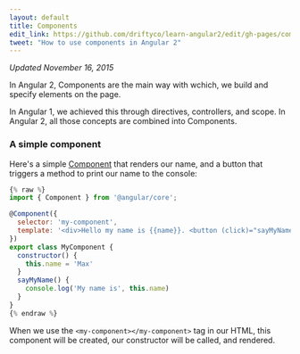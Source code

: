 ```yaml
---
layout: default
title: Components
edit_link: https://github.com/driftyco/learn-angular2/edit/gh-pages/components/index.md
tweet: "How to use components in Angular 2"
---
```


_Updated November 16, 2015_

In Angular 2, Components are the main way with wchich, we build and specify elements on the page.

In Angular 1, we achieved this through directives, controllers, and scope. In Angular 2, all those concepts
are combined into Components.

### A simple component

Here's a simple [Component](https://angular.io/docs/ts/latest/api/core/index/Component-decorator.html) that renders our name, and a button that triggers a method to print our name to the console:

```javascript
{% raw %}
import { Component } from '@angular/core';

@Component({
  selector: 'my-component',
  template: '<div>Hello my name is {{name}}. <button (click)="sayMyName()">Say my name</button></div>'
})
export class MyComponent {
  constructor() {
    this.name = 'Max'
  }
  sayMyName() {
    console.log('My name is', this.name)
  }
}
{% endraw %}
```

When we use the `<my-component></my-component>` tag in our HTML, this component will be created,
our constructor will be called, and rendered.
